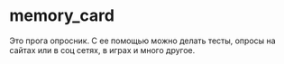 # memory_card

Это прога опросник. С ее помощью можно делать тесты, опросы на сайтах или в соц сетях, в играх и много другое.
